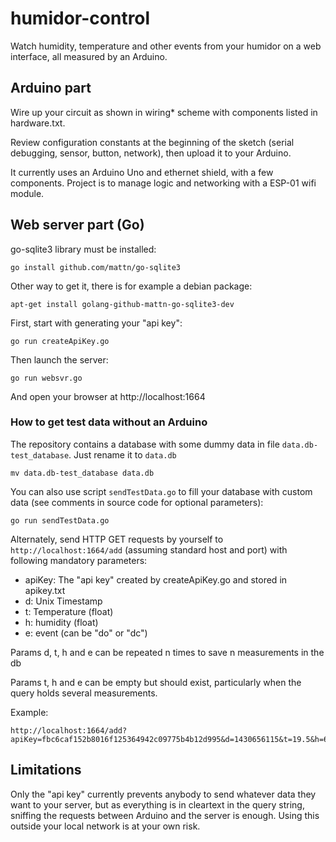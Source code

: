 # humidor-control
Watch humidity, temperature and other events from your humidor on a web interface, all measured by an Arduino.

## Arduino part
Wire up your circuit as shown in wiring* scheme with components listed in hardware.txt.

Review configuration constants at the beginning of the sketch (serial debugging, sensor, button, network), then upload it to your Arduino.

It currently uses an Arduino Uno and ethernet shield, with a few components. Project is to manage logic and networking with a ESP-01 wifi module.

## Web server part (Go)

go-sqlite3 library must be installed:

    go install github.com/mattn/go-sqlite3
Other way to get it, there is for example a debian package:

    apt-get install golang-github-mattn-go-sqlite3-dev

First, start with generating your "api key":

    go run createApiKey.go

Then launch the server:

    go run websvr.go

And open your browser at http://localhost:1664


### How to get test data without an Arduino

The repository contains a database with some dummy data in file `data.db-test_database`. Just rename it to `data.db`

    mv data.db-test_database data.db

You can also use script `sendTestData.go` to fill your database with custom data (see comments in source code for optional parameters):

    go run sendTestData.go

Alternately, send HTTP GET requests by yourself to `http://localhost:1664/add` (assuming standard host and port) with following mandatory parameters:
- apiKey: The "api key" created by createApiKey.go and stored in apikey.txt
- d: Unix Timestamp
- t: Temperature (float)
- h: humidity (float)
- e: event (can be "do" or "dc")

Params d, t, h and e can be repeated n times to save n measurements in the db

Params t, h and e can be empty but should exist, particularly when the query holds several measurements.

Example:

    http://localhost:1664/add?apiKey=fbc6caf152b8016f125364942c09775b4b12d995&d=1430656115&t=19.5&h=65&e=

## Limitations

Only the "api key" currently prevents anybody to send whatever data they want to your server, but as everything is in cleartext in the query string, sniffing the requests between Arduino and the server is enough. Using this outside your local network is at your own risk.
